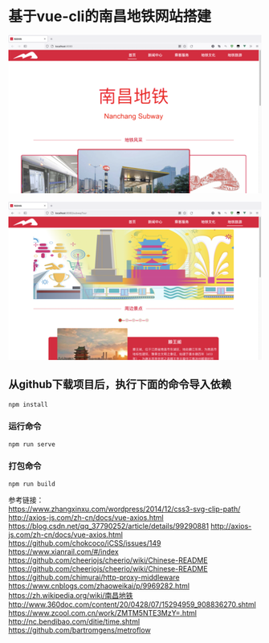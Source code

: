 # 基于vue-cli的南昌地铁网站搭建
![图片](index.png)

![图片](tour.png)

## 从github下载项目后，执行下面的命令导入依赖
```
npm install
```

### 运行命令
```
npm run serve
```

### 打包命令
```
npm run build
```



参考链接：  
https://www.zhangxinxu.com/wordpress/2014/12/css3-svg-clip-path/
http://axios-js.com/zh-cn/docs/vue-axios.html
https://blog.csdn.net/qq_37790252/article/details/99290881
http://axios-js.com/zh-cn/docs/vue-axios.html
https://github.com/chokcoco/iCSS/issues/149
https://www.xianrail.com/#/index
https://github.com/cheeriojs/cheerio/wiki/Chinese-README
https://github.com/cheeriojs/cheerio/wiki/Chinese-README
https://github.com/chimurai/http-proxy-middleware
https://www.cnblogs.com/zhaoweikai/p/9969282.html
https://zh.wikipedia.org/wiki/南昌地铁
http://www.360doc.com/content/20/0428/07/15294959_908836270.shtml
https://www.zcool.com.cn/work/ZMTM5NTE3MzY=.html
http://nc.bendibao.com/ditie/time.shtml
https://github.com/bartromgens/metroflow
